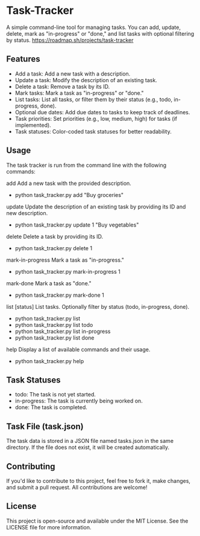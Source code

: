 # Task-Tracker
A simple command-line tool for managing tasks. You can add, update, delete, mark as "in-progress" or "done," and list tasks with optional filtering by status. 
https://roadmap.sh/projects/task-tracker

## Features
- Add a task: Add a new task with a description.
- Update a task: Modify the description of an existing task.
- Delete a task: Remove a task by its ID.
- Mark tasks: Mark a task as "in-progress" or "done."
- List tasks: List all tasks, or filter them by their status (e.g., todo, in-progress, done).
- Optional due dates: Add due dates to tasks to keep track of deadlines.
- Task priorities: Set priorities (e.g., low, medium, high) for tasks (if implemented).
- Task statuses: Color-coded task statuses for better readability.

## Usage
The task tracker is run from the command line with the following commands:

add <description>
Add a new task with the provided description.
- python task_tracker.py add "Buy groceries"

update <id> <new description>
Update the description of an existing task by providing its ID and new description.
- python task_tracker.py update 1 "Buy vegetables"

delete <id>
Delete a task by providing its ID.
- python task_tracker.py delete 1

mark-in-progress <id>
Mark a task as "in-progress."
- python task_tracker.py mark-in-progress 1

mark-done <id>
Mark a task as "done."
- python task_tracker.py mark-done 1

list [status]
List tasks. Optionally filter by status (todo, in-progress, done).
- python task_tracker.py list
- python task_tracker.py list todo
- python task_tracker.py list in-progress
- python task_tracker.py list done

help
Display a list of available commands and their usage.
- python task_tracker.py help

## Task Statuses
- todo: The task is not yet started.
- in-progress: The task is currently being worked on.
- done: The task is completed.

## Task File (task.json)
The task data is stored in a JSON file named tasks.json in the same directory. If the file does not exist, it will be created automatically.

## Contributing
If you'd like to contribute to this project, feel free to fork it, make changes, and submit a pull request. All contributions are welcome!

## License
This project is open-source and available under the MIT License. See the LICENSE file for more information.